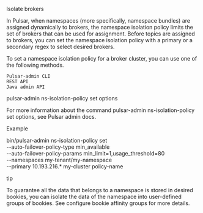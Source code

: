 Isolate brokers

In Pulsar, when namespaces (more specifically, namespace bundles) are assigned dynamically to brokers, the namespace isolation policy limits the set of brokers that can be used for assignment. Before topics are assigned to brokers, you can set the namespace isolation policy with a primary or a secondary regex to select desired brokers.

To set a namespace isolation policy for a broker cluster, you can use one of the following methods.

    Pulsar-admin CLI
    REST API
    Java admin API

pulsar-admin ns-isolation-policy set options

For more information about the command pulsar-admin ns-isolation-policy set options, see Pulsar admin docs.

Example

bin/pulsar-admin ns-isolation-policy set \
--auto-failover-policy-type min_available \
--auto-failover-policy-params min_limit=1,usage_threshold=80 \
--namespaces my-tenant/my-namespace \
--primary 10.193.216.*  my-cluster policy-name

tip

To guarantee all the data that belongs to a namespace is stored in desired bookies, you can isolate the data of the namespace into user-defined groups of bookies. See configure bookie affinity groups for more details.